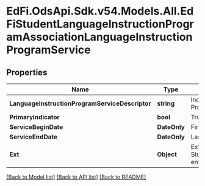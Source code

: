 # EdFi.OdsApi.Sdk.v54.Models.All.EdFiStudentLanguageInstructionProgramAssociationLanguageInstructionProgramService

## Properties

Name | Type | Description | Notes
------------ | ------------- | ------------- | -------------
**LanguageInstructionProgramServiceDescriptor** | **string** | Indicates the service being provided to the student by the Language Instruction Program. | 
**PrimaryIndicator** | **bool** | True if service is a primary service. | [optional] 
**ServiceBeginDate** | **DateOnly** | First date the Student was in this option for the current school year. | [optional] 
**ServiceEndDate** | **DateOnly** | Last date the Student was in this option for the current school year. | [optional] 
**Ext** | **Object** | Extensions to the StudentLanguageInstructionProgramAssociationLanguageInstructionProgramService entity. | [optional] 

[[Back to Model list]](../README.md#documentation-for-models) [[Back to API list]](../README.md#documentation-for-api-endpoints) [[Back to README]](../README.md)

